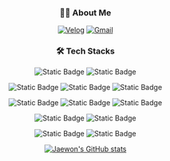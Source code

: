 <div align=center>

### 🧑‍💻 About Me
[![Velog](https://img.shields.io/badge/velog-blue?style=flat&logo=velog&logoColor=white&logoSize=auto&color=%2320C997)](https://velog.io/@jwim5819/posts)
[![Gmail](https://img.shields.io/badge/Gmail-blue?style=flat&logo=gmail&logoColor=white&logoSize=auto&color=%23EA4335)](mailto:jwim5819@gmail.com)

### 🛠️ Tech Stacks
![Static Badge](https://img.shields.io/badge/python-blue?style=flat&logo=python&logoColor=white&logoSize=auto&color=%233776AB)
![Static Badge](https://img.shields.io/badge/fastapi-blue?style=flat&logo=fastapi&logoColor=white&logoSize=auto&color=%23009688)  

![Static Badge](https://img.shields.io/badge/linux-blue?style=flat&logo=linux&logoColor=black&logoSize=auto&color=%23FCC624)
![Static Badge](https://img.shields.io/badge/kubernetes-blue?style=flat&logo=kubernetes&logoColor=white&logoSize=auto&color=%23326CE5)
![Static Badge](https://img.shields.io/badge/Docker-blue?style=flat&logo=Docker&logoColor=white&logoSize=auto&color=%232496ED)  

![Static Badge](https://img.shields.io/badge/git-blue?style=flat&logo=git&logoColor=white&logoSize=auto&color=%23F05032)
![Static Badge](https://img.shields.io/badge/helm-blue?style=flat&logo=helm&logoColor=white&logoSize=auto&color=%230F1689)
![Static Badge](https://img.shields.io/badge/ansible-blue?style=flat&logo=ansible&logoColor=white&logoSize=auto&color=%23EE0000)  

![Static Badge](https://img.shields.io/badge/postgresql-blue?style=flat&logo=postgresql&logoColor=white&logoSize=auto&color=%234169E1)
![Static Badge](https://img.shields.io/badge/PgAdmin-blue?style=flat&logo=postgresql&logoColor=white&logoSize=auto&color=%2334567C)  

![Static Badge](https://img.shields.io/badge/harbor-blue?style=flat&logo=harbor&logoColor=white&logoSize=auto&color=%2360B932)
![Static Badge](https://img.shields.io/badge/elasticsearch-blue?style=flat&logo=elasticsearch&logoColor=white&logoSize=auto&color=%23005571)


[![Jaewon's GitHub stats](https://jwim5819-github-readme-stats.vercel.app/api?username=jwim5819&count_private=true&show_icons=true&include_all_commits=true&theme=one_dark_pro&cache_seconds=0&rank_icon=github&card_width=437)](https://github.com/anuraghazra/github-readme-stats)



</div>

<!-- 
[![Top Langs](https://jwim5819-github-readme-stats.vercel.app/api/top-langs/?username=jwim5819&cache_seconds=0&layout=compact&theme=one_dark_pro&card_width=437)](https://github.com/anuraghazra/github-readme-stats)
<img src="https://capsule-render.vercel.app/api?type=waving&color=auto&height=150&section=footer" />
-->
